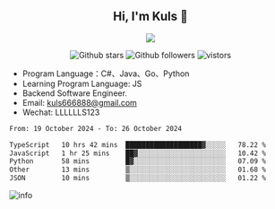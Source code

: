 <h2 align="center"> Hi, I'm Kuls 👋 </h2>
<p align="center">
    <p align="center">
        <img src=" https://avatars.githubusercontent.com/u/42165104?s=460&u=5c7fbf0bce7d4b38a15a44676e6f64b529e47598&v=4"/>
    </p>
    <p align="center">
      <img src="https://img.shields.io/github/stars/hellokuls?style=social" alt="Github stars" />
      <img src="https://img.shields.io/github/followers/hellokuls?style=social" alt="Github followers" />
      <img src="https://visitor-badge.glitch.me/badge?page_id=hellokuls.readme" alt="vistors" />
    </p>
</p>

- Program Language：C#、Java、Go、Python
- Learning Program Language: JS
- Backend Software Engineer.
- Email: kuls666888@gmail.com
- Wechat: LLLLLLS123

<!--START_SECTION:waka-->

```txt
From: 19 October 2024 - To: 26 October 2024

TypeScript   10 hrs 42 mins  ███████████████████▓░░░░░   78.22 %
JavaScript   1 hr 25 mins    ██▓░░░░░░░░░░░░░░░░░░░░░░   10.42 %
Python       58 mins         █▓░░░░░░░░░░░░░░░░░░░░░░░   07.09 %
Other        13 mins         ▒░░░░░░░░░░░░░░░░░░░░░░░░   01.68 %
JSON         10 mins         ▒░░░░░░░░░░░░░░░░░░░░░░░░   01.22 %
```

<!--END_SECTION:waka-->

![info](https://github-readme-stats.vercel.app/api?username=hellokuls&show_icons=true&count_private=true&hide=prs&theme=default_repocard)


